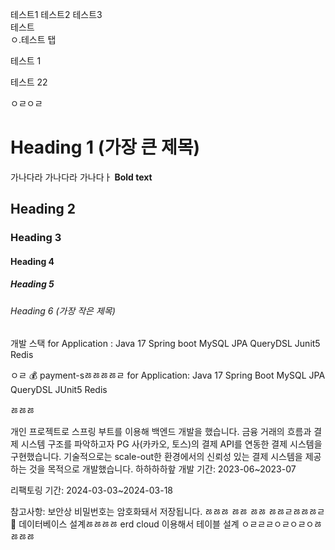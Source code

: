 테스트1
테스트2
테스트3   
   테스트   
ㅇ.테스트 탭  

테스트 1 

테스트 22 

ㅇㄹㅇㄹ
# Heading 1 (가장 큰 제목)
가나다라
가나다라
가나다ㅏ **Bold text**
## Heading 2
### Heading 3
#### Heading 4
##### Heading 5
###### Heading 6 (가장 작은 제목)

 개발 스택
for Application : Java 17 Spring boot MySQL JPA QueryDSL Junit5 Redis


ㅇㄹ
💰 payment-sㅀㅀㅀㅀㄹ
for Application:
Java 17
Spring Boot
MySQL
JPA
QueryDSL
JUnit5
Redis

ㅀㅀㅀ

개인 프로젝트로 스프링 부트를 이용해 백엔드 개발을 했습니다. 금융 거래의 흐름과 결제 시스템 구조를 파악하고자 PG 사(카카오, 토스)의 결제 API를 연동한 결제 시스템을 구현했습니다. 기술적으로는 scale-out한 환경에서의 신뢰성 있는 결제 시스템을 제공하는 것을 목적으로 개발했습니다.
하하하하핲
개발 기간: 2023-06~2023-07

리팩토링 기간: 2024-03-03~2024-03-18

참고사항: 보안상 비밀번호는 암호화돼서 저장됩니다.
ㅀㅀㅀ
ㅀㅀ    ㅀㅀ  ㅀㅀㄹㅀㅀㅀㄹ
📌 데이터베이스 설계ㅀㅀㅀㅀ
erd cloud 이용해서 테이블 설계
ㅇㄹㄹㄹㅇㄹㅇㄹㅇㅀㅀㅀㅀ
